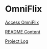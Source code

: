 # OmniFlix

[Access OmniFlix](https://omniflix.jloh02.dev/)

[README Content](https://docs.google.com/document/d/1IwWbMtNyCaqq5FlwgSlk1tz1RPUd6OBtExpQQNcakn0/edit?usp=sharing)

[Project Log](https://docs.google.com/spreadsheets/d/1GNQVz2s_KjCCwC5TPHEWNnlLdZqfnGuAmXagTCFlDYU/edit?usp=sharing)
